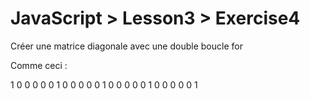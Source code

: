 # JavaScript > Lesson3 > Exercise4

Créer une matrice diagonale avec une double boucle for

Comme ceci :

 1 0 0 0 0
 0 1 0 0 0
 0 0 1 0 0
 0 0 0 1 0
 0 0 0 0 1
